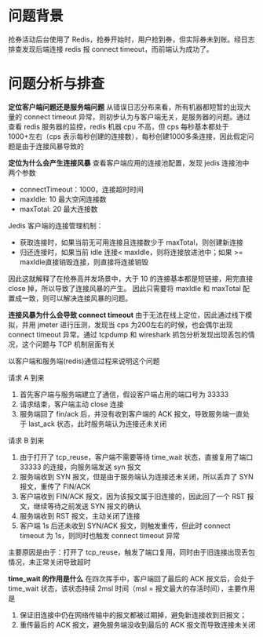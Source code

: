 # 问题背景
抢券活动后台使用了 Redis，抢券开始时，用户抢到券，但实际券未到账。经日志排查发现后端连接 redis 报 connect timeout，而前端认为成功了。

# 问题分析与排查

**定位客户端问题还是服务端问题**
从错误日志分布来看，所有机器都短暂的出现大量的 connect timeout 异常，则初步认为与客户端无关，是服务器的问题。通过查看 redis 服务器的监控，redis 机器 cpu 不高，但 cps 每秒基本都处于 1000+左右（cps 表示每秒创建的连接数），每秒创建1000多条连接，因此假定问题是由于连接风暴导致的

**定位为什么会产生连接风暴**
查看客户端应用的连接池配置，发现 jedis 连接池中两个参数
- connectTimeout：1000，连接超时时间
- maxIdle: 10  最大空闲连接数
- maxTotal: 20 最大连接数

Jedis 客户端的连接管理机制：
- 获取连接时，如果当前无可用连接且连接数少于 maxTotal，则创建新连接
- 归还连接时，如果当前 idle 连接< maxIdle，则将连接放进池中；如果 >= maxIdle直接销毁连接，则直接将连接销毁

因此这就解释了在抢券高并发场景中，大于 10 的连接基本都是短链接，用完直接 close 掉，所以导致了连接风暴的产生。
因此只需要将 maxIdle 和 maxTotal 配置成一致，则可以解决连接风暴的问题。

**连接风暴为什么会导致 connect timeout**
由于无法在线上定位，因此通过线下模拟，并用 jmeter 进行压测，发现当 cps 为200左右的时候，也会偶尔出现 connect timeout 异常。通过 tcpdump 和 wireshark 抓包分析发现出现丢包的情况，这个问题与 TCP 机制层面有关

以客户端和服务端(redis)通信过程来说明这个问题

请求 A 到来
1. 首先客户端与服务端建立了通信，假设客户端占用的端口号为 33333
2. 请求结束，客户端主动 close 连接
3. 服务端回了 fin/ack 后，并没有收到客户端的 ACK 报文，导致服务端一直处于 last_ack 状态，此时服务端认为连接还未关闭

请求 B 到来
1. 由于打开了 tcp_reuse，客户端不需要等待 time_wait 状态，直接复用了端口 33333 的连接，向服务端发送 syn 报文
2. 服务端收到 SYN 报文，但是由于服务端认为连接还未关闭，所以丢弃了 SYN 报文，重传了 FIN/ACK
3. 客户端收到 FIN/ACK 报文，因为该报文属于旧连接的，因此回了一个 RST 报文，继续等待之前发送 SYN 报文的确认
4. 服务端收到 RST 报文，主动关闭了连接
5. 客户端 1s 后还未收到 SYN/ACK 报文，则触发重传，但此时 connect timeout 为 1s，则同时也触发 connect timeout 异常

主要原因是由于：打开了 tcp_reuse，触发了端口复用，同时由于旧连接出现丢包情况，未正常关闭导致超时

**time_wait 的作用是什么**
在四次挥手中，客户端回了最后的 ACK 报文后，会处于 time_wait 状态，该状态持续 2msl 时间（msl = 报文最大的存活时间），主要作用是
1. 保证旧连接中仍在网络传输中的报文都被过期掉，避免新连接收到旧报文；
2. 重传最后的 ACK 报文，避免服务端没收到最后的 ACK 报文而导致连接未关闭
